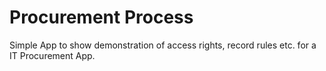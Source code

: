 # Procurement Process
Simple App to show demonstration of access rights, record rules etc. for a IT Procurement App.
